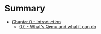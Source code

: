 # Summary

* [Chapter 0 - Introduction](chapter0.md)
    * [0.0 - What's Qemu and what it can do](what's_qemu_and_what_it_can_do.md)